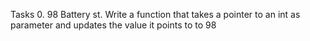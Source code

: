 Tasks
0. 98 Battery st.
Write a function that takes a pointer to an int as parameter and updates the value it points to to 98

